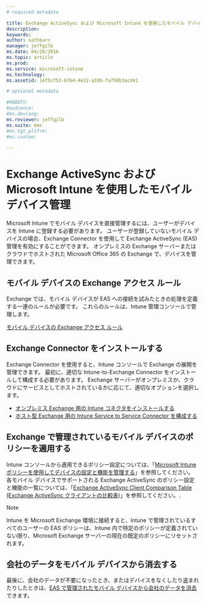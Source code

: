 ```yaml
---
# required metadata

title: Exchange ActiveSync および Microsoft Intune を使用したモバイル デバイス管理 | Microsoft Intune
description:
keywords:
author: nathbarn
manager: jeffgilb
ms.date: 04/28/2016
ms.topic: article
ms.prod:
ms.service: microsoft-intune
ms.technology:
ms.assetid: 14f5cf53-6764-4e22-a18b-fa750b3acd41

# optional metadata

#ROBOTS:
#audience:
#ms.devlang:
ms.reviewer: jeffgilb
ms.suite: ems
#ms.tgt_pltfrm:
#ms.custom:

---
```


# Exchange ActiveSync および Microsoft Intune を使用したモバイル デバイス管理
Microsoft Intune でモバイル デバイスを直接管理するには、ユーザーがデバイスを Intune に登録する必要があります。 ユーザーが登録していないモバイル デバイスの場合、Exchange Connector を使用して Exchange ActiveSync (EAS) 管理を有効にすることができます。 オンプレミスの Exchange サーバーまたはクラウドでホストされた Microsoft Office 365 の Exchange で、デバイスを管理できます。

## モバイル デバイスの Exchange アクセス ルール ##

Exchange では、モバイル デバイスが EAS への接続を試みたときの処理を定義する一連のルールが必要です。 これらのルールは、Intune 管理コンソールで管理します。

[モバイル デバイスの Exchange アクセス ルール](exchange-access-rules-for-mobile-devices.md)

## Exchange Connector をインストールする
Exchange Connector を使用すると、Intune コンソールで Exchange の展開を管理できます。 最初に、適切な Intune-to-Exchange Connector をインストールして構成する必要があります。 Exchange サーバーがオンプレミスか、クラウドにサービスとしてホストされているかに応じて、適切なオプションを選択します。

-   [オンプレミス Exchange 用の Intune コネクタをインストールする](intune-on-premises-exchange-connector.md)
-   [ホスト型 Exchange 用の Intune Service to Service Connector を構成する](intune-service-to-service-exchange-connector.md)

## Exchange で管理されているモバイル デバイスのポリシーを適用する
Intune コンソールから適用できるポリシー設定については、「[Microsoft Intune ポリシーを使用してデバイスの設定と機能を管理する](manage-settings-and-features-on-your-devices-with-microsoft-intune-policies.md)」を参照してください。 各モバイル デバイスでサポートされる Exchange ActiveSync のポリシー設定と機能の一覧については、「[Exchange ActiveSync Client Comparison Table (Exchange ActiveSync クライアントの比較表)](http://go.microsoft.com/fwlink/?LinkId=247270)」を参照してください。.

> [!NOTE]
> Intune を Microsoft Exchange 環境に接続すると、Intune で管理されているすべてのユーザーの EAS ポリシーは、Intune 内で特定のポリシーが定義されていない限り、Microsoft Exchange サーバーの現在の既定のポリシーにリセットされます。

## 会社のデータをモバイル デバイスから消去する
最後に、会社のデータが不要になったとき、またはデバイスをなくしたり盗まれたりしたときは、[EAS で管理されたモバイル デバイスから会社のデータを消去](wipe-for-exchange-managed-mobile-devices.md)できます。


<!--HONumber=May16_HO1-->



